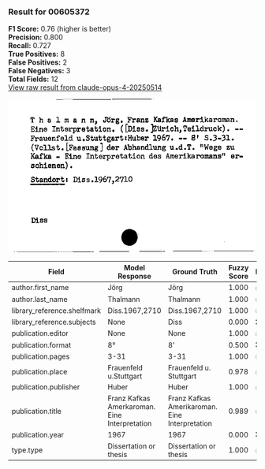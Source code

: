 ### Result for 00605372
**F1 Score:** 0.76 (higher is better)<br>**Precision:** 0.800<br>**Recall:** 0.727<br>**True Positives:** 8<br>**False Positives:** 2<br>**False Negatives:** 3<br>**Total Fields:** 12<br>[View raw result from claude-opus-4-20250514](https://github.com/RISE-UNIBAS/humanities_data_benchmark/blob/main/results/2025-10-01/T0147/request_T0147_00605372.json)

<img src="https://github.com/RISE-UNIBAS/humanities_data_benchmark/blob/main/benchmarks/zettelkatalog/images/00605372.jpg?raw=true" alt="00605372" width="600px">

| Field | Model Response | Ground Truth | Fuzzy Score | Match |
|-------|----------------|--------------|-------------|-------|
| author.first_name | Jörg | Jörg | 1.000 | ✅ |
| author.last_name | Thalmann | Thalmann | 1.000 | ✅ |
| library_reference.shelfmark | Diss.1967,2710 | Diss.1967,2710 | 1.000 | ✅ |
| library_reference.subjects | None | Diss | 0.000 | ❌ |
| publication.editor | None | None | 1.000 | ✅ |
| publication.format | 8° | 8' | 0.500 | ❌ |
| publication.pages | 3-31 | 3-31 | 1.000 | ✅ |
| publication.place | Frauenfeld u.Stuttgart | Frauenfeld u. Stuttgart | 0.978 | ✅ |
| publication.publisher | Huber | Huber | 1.000 | ✅ |
| publication.title | Franz Kafkas Amerkaroman. Eine Interpretation | Franz Kafkas Amerikaroman. Eine Interpretation | 0.989 | ✅ |
| publication.year | 1967 | 1967 | 0.000 | ❌ |
| type.type | Dissertation or thesis | Dissertation or thesis | 1.000 | ✅ |
